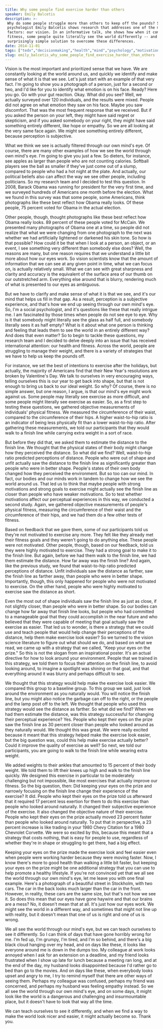 ```yaml
---
title: Why some people find exercise harder than others
speaker: Emily Balcetis
description: >-
 Why do some people struggle more than others to keep off the pounds? Social
 psychologist Emily Balcetis shows research that addresses one of the many
 factors: our vision. In an informative talk, she shows how when it comes to
 fitness, some people quite literally see the world differently -- and offers a
 surprisingly simple solution to overcome these differences.
date: 2014-11-01
tags: ["tedx","decisionmaking","health","mind","psychology","motivation","exercise"]
slug: emily_balcetis_why_some_people_find_exercise_harder_than_others
---
```


Vision is the most important and prioritized sense that we have. We are constantly looking
at the world around us, and quickly we identify and make sense of what it is that we
see. Let's just start with an example of that very fact. I'm going to show you a photograph
of a person, just for a second or two, and I'd like for you to identify what emotion is on
his face. Ready? Here you go. Go with your gut reaction. Okay. What did you see? Well, we
actually surveyed over 120 individuals, and the results were mixed. People did not agree
on what emotion they saw on his face. Maybe you saw discomfort. That was the most frequent
response that we received. But if you asked the person on your left, they might have said
regret or skepticism, and if you asked somebody on your right, they might have said
something entirely different, like hope or empathy. So we are all looking at the very same
face again. We might see something entirely different, because perception is
subjective.

What we think we see is actually filtered through our own mind's eye. Of course, there are
many other examples of how we see the world through own mind's eye. I'm going to give you
just a few. So dieters, for instance, see apples as larger than people who are not
counting calories. Softball players see the ball as smaller if they've just come out of a
slump, compared to people who had a hot night at the plate. And actually, our political
beliefs also can affect the way we see other people, including politicians. So my research
team and I decided to test this question. In 2008, Barack Obama was running for president
for the very first time, and we surveyed hundreds of Americans one month before the
election. What we found in this survey was that some people, some Americans, think
photographs like these best reflect how Obama really looks. Of these people, 75 percent
voted for Obama in the actual election.

Other people, though, thought photographs like these best reflect how Obama really looks.
89 percent of these people voted for McCain. We presented many photographs of Obama one at
a time, so people did not realize that what we were changing from one photograph to the
next was whether we had artificially lightened or darkened his skin tone. So how is that
possible? How could it be that when I look at a person, an object, or an event, I see
something very different than somebody else does? Well, the reasons are many, but one
reason requires that we understand a little bit more about how our eyes work. So vision
scientists know that the amount of information that we can see at any given point in time,
what we can focus on, is actually relatively small. What we can see with great sharpness
and clarity and accuracy is the equivalent of the surface area of our thumb on our
outstretched arm. Everything else around that is blurry, rendering much of what is
presented to our eyes as ambiguous.

But we have to clarify and make sense of what it is that we see, and it's our mind that
helps us fill in that gap. As a result, perception is a subjective experience, and that's
how we end up seeing through our own mind's eye. So, I'm a social psychologist, and it's
questions like these that really intrigue me. I am fascinated by those times when people
do not see eye to eye. Why is it that somebody might literally see the glass as half full,
and somebody literally sees it as half empty? What is it about what one person is thinking
and feeling that leads them to see the world in an entirely different way? And does that
even matter? So to begin to tackle these questions, my research team and I decided to
delve deeply into an issue that has received international attention: our health and
fitness. Across the world, people are struggling to manage their weight, and there is a
variety of strategies that we have to help us keep the pounds off.

For instance, we set the best of intentions to exercise after the holidays, but actually,
the majority of Americans find that their New Year's resolutions are broken by Valentine's
Day. We talk to ourselves in very encouraging ways, telling ourselves this is our year to
get back into shape, but that is not enough to bring us back to our ideal weight. So why?
Of course, there is no simple answer, but one reason, I argue, is that our mind's eye
might work against us. Some people may literally see exercise as more difficult, and some
people might literally see exercise as easier. So, as a first step to testing these
questions, we gathered objective measurements of individuals' physical fitness. We
measured the circumference of their waist, compared to the circumference of their hips.
A higher waist-to-hip ratio is an indicator of being less physically fit than a lower
waist-to-hip ratio. After gathering these measurements, we told our participants that they
would walk to a finish line while carrying extra weight in a sort of race.

But before they did that, we asked them to estimate the distance to the finish line. We
thought that the physical states of their body might change how they perceived the
distance. So what did we find? Well, waist-to-hip ratio predicted perceptions of distance.
People who were out of shape and unfit actually saw the distance to the finish line as
significantly greater than people who were in better shape. People's states of their own
body changed how they perceived the environment. But so too can our mind. In fact, our
bodies and our minds work in tandem to change how we see the world around us. That led us
to think that maybe people with strong motivations and strong goals to exercise might
actually see the finish line as closer than people who have weaker motivations. So to test
whether motivations affect our perceptual experiences in this way, we conducted a second
study. Again, we gathered objective measurements of people's physical fitness, measuring
the circumference of their waist and the circumference of their hips, and we had them do a
 few other tests of fitness.

Based on feedback that we gave them, some of our participants told us they're not
motivated to exercise any more. They felt like they already met their fitness goals and
they weren't going to do anything else. These people were not motivated. Other people,
though, based on our feedback, told us they were highly motivated to exercise. They had
a strong goal to make it to the finish line. But again, before we had them walk to the
finish line, we had them estimate the distance. How far away was the finish line? And
again, like the previous study, we found that waist-to-hip ratio predicted perceptions of
distance. Unfit individuals saw the distance as farther, saw the finish line as farther
away, than people who were in better shape. Importantly, though, this only happened for
people who were not motivated to exercise. On the other hand, people who were highly
motivated to exercise saw the distance as short.

Even the most out of shape individuals saw the finish line as just as close, if not
slightly closer, than people who were in better shape. So our bodies can change how far
away that finish line looks, but people who had committed to a manageable goal that they
could accomplish in the near future and who believed that they were capable of meeting
that goal actually saw the exercise as easier. That led us to wonder, is there a strategy
that we could use and teach people that would help change their perceptions of the
distance, help them make exercise look easier? So we turned to the vision science
literature to figure out what should we do, and based on what we read, we came up with a
strategy that we called, "Keep your eyes on the prize." So this is not the slogan from an
inspirational poster. It's an actual directive for how to look around your environment.
People that we trained in this strategy, we told them to focus their attention on the
finish line, to avoid looking around, to imagine a spotlight was shining on that goal, and
that everything around it was blurry and perhaps difficult to see.

We thought that this strategy would help make the exercise look easier. We compared this
group to a baseline group. To this group we said, just look around the environment as you
naturally would. You will notice the finish line, but you might also notice the garbage
can off to the right, or the people and the lamp post off to the left. We thought that
people who used this strategy would see the distance as farther. So what did we find? When
we had them estimate the distance, was this strategy successful for changing their
perceptual experience? Yes. People who kept their eyes on the prize saw the finish line as
30 percent closer than people who looked around as they naturally would. We thought this
was great. We were really excited because it meant that this strategy helped make the
exercise look easier, but the big question was, could this help make exercise actually
better? Could it improve the quality of exercise as well? So next, we told our
participants, you are going to walk to the finish line while wearing extra
weight.

We added weights to their ankles that amounted to 15 percent of their body weight. We told
them to lift their knees up high and walk to the finish line quickly. We designed this
exercise in particular to be moderately challenging but not impossible, like most
exercises that actually improve our fitness. So the big question, then: Did keeping your
eyes on the prize and narrowly focusing on the finish line change their experience of the
exercise? It did. People who kept their eyes on the prize told us afterward that it
required 17 percent less exertion for them to do this exercise than people who looked
around naturally. It changed their subjective experience of the exercise. It also changed
the objective nature of their exercise. People who kept their eyes on the prize actually
moved 23 percent faster than people who looked around naturally. To put that in
perspective, a 23 percent increase is like trading in your 1980 Chevy Citation for a 1980
Chevrolet Corvette. We were so excited by this, because this meant that a strategy that
costs nothing, that is easy for people to use, regardless of whether they're in shape or
struggling to get there, had a big effect.

Keeping your eyes on the prize made the exercise look and feel easier even when people
were working harder because they were moving faster. Now, I know there's more to good
health than walking a little bit faster, but keeping your eyes on the prize might be one
additional strategy that you can use to help promote a healthy lifestyle. If you're not
convinced yet that we all see the world through our own mind's eye, let me leave you with
one final example. Here's a photograph of a beautiful street in Stockholm, with two cars.
The car in the back looks much larger than the car in the front. However, in reality,
these cars are the same size, but that's not how we see it. So does this mean that our
eyes have gone haywire and that our brains are a mess? No, it doesn't mean that at all.
It's just how our eyes work. We might see the world in a different way, and sometimes that
might not line up with reality, but it doesn't mean that one of us is right and one of us
is wrong.

We all see the world through our mind's eye, but we can teach ourselves to see it
differently. So I can think of days that have gone horribly wrong for me. I'm fed up, I'm
grumpy, I'm tired, and I'm so behind, and there's a big black cloud hanging over my head,
and on days like these, it looks like everyone around me is down in the dumps too. My
colleague at work looks annoyed when I ask for an extension on a deadline, and my friend
looks frustrated when I show up late for lunch because a meeting ran long, and at the end
of the day, my husband looks disappointed because I'd rather go to bed than go to the
movies. And on days like these, when everybody looks upset and angry to me, I try to
remind myself that there are other ways of seeing them. Perhaps my colleague was confused,
perhaps my friend was concerned, and perhaps my husband was feeling empathy instead. So
we all see the world through our own mind's eye, and on some days, it might look like the
world is a dangerous and challenging and insurmountable place, but it doesn't have to look
that way all the time.

We can teach ourselves to see it differently, and when we find a way to make the world
look nicer and easier, it might actually become so. Thank you.

<!--
ad_duration=3.33
event="TEDxNewYork"
external_start_time=0
has_talk_citation=1
intro_duration=11.82
is_subtitle_required="False"
is_talk_featured="True"
language="en"
language_swap="False"
native_language="en"
number_of_related_talks=5
number_of_speakers=1
number_of_subtitled_videos=29
number_of_tags=7
number_of_talk_download_languages=29
number_of_talk_more_resources=0
number_of_talk_recommendations=0
number_of_talks_take_actions=0
post_ad_duration=0.83
published_timestamp="2014-11-25 16:06:32"
recording_date="2014-11-01"
speaker_description="Psychologist"
speaker_is_published=1
speaker_name="Emily Balcetis"
talk_more_resources=[]
talk_name="Why some people find exercise harder than others"
talks_tags=["tedx","decisionmaking","health","mind","psychology","motivation","exercise"]
talks_take_action=[]
url_audio="https://download.ted.com/talks/EmilyBalcetis_2014X.mp3?apikey=acme-roadrunner"
url_photo_speaker="https://pe.tedcdn.com/images/ted/453b5f4a7d3146e93367f99396f9e44e9ac366e3_254x191.jpg"
url_photo_talk="https://pe.tedcdn.com/images/ted/3199d1e2c1c349bde1da77724aae32b21c0dcff4_2880x1620.jpg"
url_webpage="https://www.ted.com/talks/emily_balcetis_why_some_people_find_exercise_harder_than_others"
video_type_name="TEDx Talk"
-->